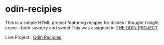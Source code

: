 # odin-recipies
This is a simple HTML project featuring recipes for dishes I thought I might crave—both savoury and sweet.This was assigned in [THE ODIN PROJECT](https://www.theodinproject.com/).

Live Project : [Odin Recipies](https://chet07-r.github.io/odin-recipies/)